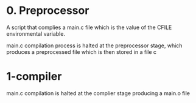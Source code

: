 # 0. Preprocessor

A script that complies a main.c file which is the value of the CFILE environmental variable.

main.c compilation process is halted at the preprocessor stage, which produces a preprocessed file which is then stored in a file c

# 1-compiler

main.c compilation is halted at the complier stage producing a main.o file